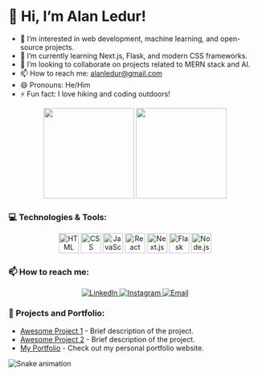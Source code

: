 # 👋 Hi, I’m Alan Ledur!

- 👀 I’m interested in web development, machine learning, and open-source projects.
- 🌱 I’m currently learning Next.js, Flask, and modern CSS frameworks.
- 💞️ I’m looking to collaborate on projects related to MERN stack and AI.
- 📫 How to reach me: [alanledur@gmail.com](mailto:alanledur01@gmail.com)
- 😄 Pronouns: He/Him
- ⚡ Fun fact: I love hiking and coding outdoors!

<div align="center">
   <img height="180em" src="https://github-readme-stats.vercel.app/api?username=alanledur1&show_icons=true&theme=tokyonight"/>
   <img height="180em" src="https://github-readme-stats.vercel.app/api/top-langs/?username=alanledur1&layout=compact&theme=tokyonight"/>
</div>

### 💻 Technologies & Tools:
<div align="center">
    <img src="https://cdn.jsdelivr.net/gh/devicons/devicon/icons/html5/html5-original.svg" alt="HTML" width="40" height="40"/>
    <img src="https://cdn.jsdelivr.net/gh/devicons/devicon/icons/css3/css3-original.svg" alt="CSS" width="40" height="40"/>
    <img src="https://cdn.jsdelivr.net/gh/devicons/devicon/icons/javascript/javascript-original.svg" alt="JavaScript" width="40" height="40"/>
    <img src="https://cdn.jsdelivr.net/gh/devicons/devicon/icons/react/react-original.svg" alt="React" width="40" height="40"/>
    <img src="https://cdn.jsdelivr.net/gh/devicons/devicon/icons/nextjs/nextjs-original.svg" alt="Next.js" width="40" height="40"/>
    <img src="https://cdn.jsdelivr.net/gh/devicons/devicon/icons/flask/flask-original.svg" alt="Flask" width="40" height="40"/>
    <img src="https://cdn.jsdelivr.net/gh/devicons/devicon/icons/nodejs/nodejs-original.svg" alt="Node.js" width="40" height="40"/>
</div>

### 📫 How to reach me:
<div align="center">
  <a href="https://br.linkedin.com/in/alan-ledur-b3529b183?original_referer=https%3A%2F%2Fwww.bing.com%2F" target="_blank">
    <img src="https://img.shields.io/badge/LinkedIn-0077B5?style=for-the-badge&logo=linkedin&logoColor=white" alt="LinkedIn">
  </a>
  <a href="https://www.instagram.com/ledur_alan77?igsh=aTlpaWphaWJ3ZTMw&utm_source=qr" target="_blank">
    <img src="https://img.shields.io/badge/Instagram-E4405F?style=for-the-badge&logo=instagram&logoColor=white" alt="Instagram">
  </a>
  <a href="mailto:alanledur01@gmail.com">
    <img src="https://img.shields.io/badge/Email-D14836?style=for-the-badge&logo=gmail&logoColor=white" alt="Email">
  </a>
</div>

### 🚀 Projects and Portfolio:
- [Awesome Project 1](https://github.com/alanledur1/awesome-project-1) - Brief description of the project.
- [Awesome Project 2](https://github.com/alanledur1/awesome-project-2) - Brief description of the project.
- [My Portfolio](https://alanledur1.github.io/portfolio) - Check out my personal portfolio website.

![Snake animation](https://github.com/alanledur1/alanledur1/blob/output/github-contribution-grid-snake.svg)


